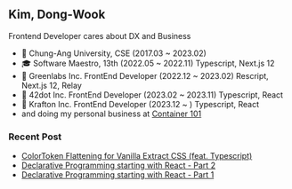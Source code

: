 ## Kim, Dong-Wook

Frontend Developer cares about DX and Business

- 🏫 Chung-Ang University, CSE (2017.03 ~ 2023.02)
- 🎓 Software Maestro, 13th (2022.05 ~ 2022.11) Typescript, Next.js 12
- 🏢 Greenlabs Inc. FrontEnd Developer (2022.12 ~ 2023.02) Rescript, Next.js 12, Relay
- 🏢 42dot Inc. FrontEnd Developer (2023.02 ~ 2023.11) Typescript, React
- 🏢 Krafton Inc. FrontEnd Developer (2023.12 ~ ) Typescript, React
- and doing my personal business at [Container 101](https://github.com/container-101)

### Recent Post

- [ColorToken Flattening for Vanilla Extract CSS (feat. Typescript)](https://woodi97.github.io/blog/javascript/flat-color-token-object-for-vanilla-extract)
- [Declarative Programming starting with React - Part 2](https://woodi97.github.io/blog/reactjs/declarative-programming-part2)
- [Declarative Programming starting with React - Part 1](https://woodi97.github.io/blog/reactjs/declarative-programming-part1)


